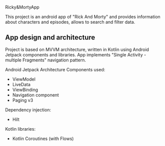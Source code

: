 
Ricky&MortyApp

This project is an android app of "Rick And Morty" and provides information about characters and episodes, allows to search and filter data.

## App design and architecture
Project is based on MVVM architecture, written in Kotlin using Android Jetpack components and libraries.
App implements "Single Activity - multiple Fragments" navigation pattern.

Android Jetpack Architecture Components used:
- ViewModel
- LiveData
- ViewBinding
- Navigation component
- Paging v3

Dependency injection:
- Hilt

Kotlin libraries:
- Kotlin Coroutines (with Flows)
